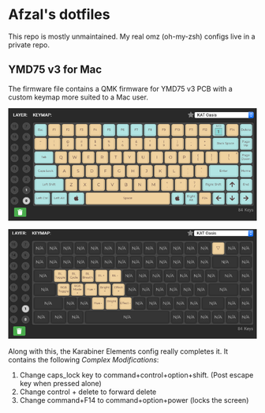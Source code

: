 # Afzal's dotfiles

This repo is mostly unmaintained. My real omz (oh-my-zsh) configs live in a private repo.

## YMD75 v3 for Mac

The firmware file contains a QMK firmware for YMD75 v3 PCB with a custom keymap more suited to a Mac user.

![keymap_layer0](https://github.com/AfzalivE/dotfiles/blob/master/ymd75_v3_mac/Screen%20Shot%202021-02-02%20at%2012.37.50%20AM.png?raw=true)

![keymap_layer1](https://github.com/AfzalivE/dotfiles/blob/master/ymd75_v3_mac/Screen%20Shot%202021-02-02%20at%2012.37.59%20AM.png?raw=true)

Along with this, the Karabiner Elements config really completes it. It contains the following _Complex Modifications_:
1. Change caps_lock key to command+control+option+shift. (Post escape key when pressed alone)
1. Change control + delete to forward delete
1. Change command+F14 to command+option+power (locks the screen)

